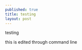 ```yaml
---
published: true
title: testing
layout: post
---
```

testing

this is edited through command line
